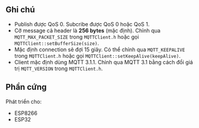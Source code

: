 ## Ghi chú

 - Publish được QoS 0. Subcribe được QoS 0 hoặc QoS 1.
 - Cỡ message cả header là **256 bytes** (mặc định). Chỉnh qua 
 `MQTT_MAX_PACKET_SIZE` trong `MQTTClient.h` 
 hoặc gọi `MQTTClient::setBufferSize(size)`.
 - Mặc định connection sẽ đợi 15 giây. Có thể chỉnh qua `MQTT_KEEPALIVE` trong `MQTTClient.h` hoặc gọi
   `MQTTClient::setKeepAlive(keepAlive)`.
 - Client mặc định dùng MQTT 3.1.1. Chỉnh qua MQTT 3.1 bằng cách đổi
   giá trị `MQTT_VERSION` trong `MQTTClient.h`.


## Phần cứng

Phát triển cho:
 - ESP8266
 - ESP32
